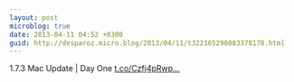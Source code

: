 ```yaml
---
layout: post
microblog: true
date: 2013-04-11 04:52 +0300
guid: http://desparoz.micro.blog/2013/04/11/t322165296083378178.html
---
```

1.7.3 Mac Update | Day One [t.co/Czfj4pRwp...](http://t.co/Czfj4pRwpG)
